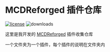 # MCDReforged 插件仓库

[![license](https://shields.io/github/license/AnzhiZhang/MCDReforgedPlugins)](https://github.com/AnzhiZhang/MCDReforgedPlugins/blob/master/LICENSE)
![downloads](https://shields.io/github/downloads/AnzhiZhang/MCDReforgedPlugins/total)

这里是我开发的 [MCDReforged](https://github.com/Fallen-Breath/MCDReforged) 插件收集仓库

一个文件夹为一个插件，每个插件的说明在文件夹内

